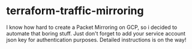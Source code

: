 # terraform-traffic-mirroring
I know how hard to create a Packet Mirroring on GCP, so i decided to automate that boring stuff. Just don't forget to add your service account json key for authentication purposes. Detailed instructions is on the way!
